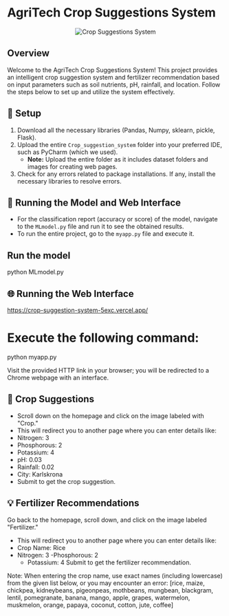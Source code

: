 # AgriTech Crop Suggestions System

<p align="center">
  <img src="https://www.cropin.com/hubfs/Imported_Blog_Media/agriculture-to-agritech-1.jpg" alt="Crop Suggestions System">
</p>

## Overview

Welcome to the AgriTech Crop Suggestions System! This project provides an intelligent crop suggestion system and fertilizer recommendation based on input parameters such as soil nutrients, pH, rainfall, and location. Follow the steps below to set up and utilize the system effectively.

## 🚀 Setup

1. Download all the necessary libraries (Pandas, Numpy, sklearn, pickle, Flask).
2. Upload the entire `Crop_suggestion_system` folder into your preferred IDE, such as PyCharm (which we used).
   - **Note:** Upload the entire folder as it includes dataset folders and images for creating web pages.
3. Check for any errors related to package installations. If any, install the necessary libraries to resolve errors.

## 🏃 Running the Model and Web Interface

- For the classification report (accuracy or score) of the model, navigate to the `MLmodel.py` file and run it to see the obtained results.
- To run the entire project, go to the `myapp.py` file and execute it.


## Run the model
python MLmodel.py
## 🌐 Running the Web Interface
https://crop-suggestion-system-5exc.vercel.app/
# Execute the following command:
python myapp.py

 Visit the provided HTTP link in your browser; you will be redirected to a Chrome webpage with an interface.

## 🌱 Crop Suggestions
- Scroll down on the homepage and click on the image labeled with "Crop." 
- This will redirect you to another page where you can enter details like:
- Nitrogen: 3
- Phosphorous: 2
- Potassium: 4
- pH: 0.03
- Rainfall: 0.02
- City: Karlskrona
- Submit to get the crop suggestion.

## 💡 Fertilizer Recommendations
 Go back to the homepage, scroll down, and click on the image labeled "Fertilizer." 
- This will redirect you to another page where you can enter details like:
- Crop Name: Rice
- Nitrogen: 3
 -Phosphorous: 2
  - Potassium: 4
 Submit to get the fertilizer recommendation.

 Note: When entering the crop name, use exact names (including lowercase) from the given list below, or you may encounter an error:
 [rice, maize, chickpea, kidneybeans, pigeonpeas, mothbeans, mungbean, blackgram, lentil, pomegranate, banana, mango, apple, grapes, watermelon, muskmelon, orange, papaya, coconut, cotton, jute, coffee]
